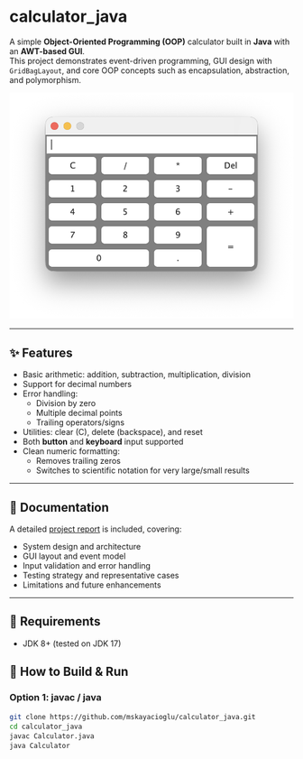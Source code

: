 # calculator_java

A simple **Object-Oriented Programming (OOP)** calculator built in **Java** with an **AWT-based GUI**.  
This project demonstrates event-driven programming, GUI design with `GridBagLayout`, and core OOP concepts such as encapsulation, abstraction, and polymorphism.  

![Calculator Screenshot](calculator.png)

---

## ✨ Features
- Basic arithmetic: addition, subtraction, multiplication, division  
- Support for decimal numbers  
- Error handling:
  - Division by zero  
  - Multiple decimal points  
  - Trailing operators/signs  
- Utilities: clear (C), delete (backspace), and reset  
- Both **button** and **keyboard** input supported  
- Clean numeric formatting:
  - Removes trailing zeros  
  - Switches to scientific notation for very large/small results  

---

## 📖 Documentation
A detailed [project report](report_Calculator.pdf) is included, covering:
- System design and architecture  
- GUI layout and event model  
- Input validation and error handling  
- Testing strategy and representative cases  
- Limitations and future enhancements  

---

## 🧰 Requirements
- JDK 8+ (tested on JDK 17)

## 🚀 How to Build & Run

### Option 1: javac / java
```bash
git clone https://github.com/mskayacioglu/calculator_java.git
cd calculator_java
javac Calculator.java
java Calculator

